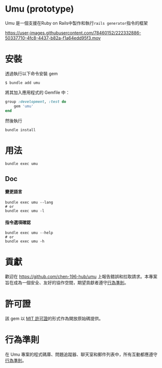 

# Umu (prototype)

Umu 是一個支援在Ruby on Rails中製作和執行`rails generator`指令的框架



https://user-images.githubusercontent.com/78460152/222332886-50337710-4fc8-4437-b82a-f1a64edd95f3.mov



# 安裝
透過執行以下命令安裝 gem

    $ bundle add umu

將其加入應用程式的 Gemfile 中：
```ruby
group :development, :test do
    gem 'umu'
end
```
然後執行
```
bundle install
```

# 用法
```
bundle exec umu
```

## Doc

#### 變更語言
```
bundle exec umu --lang
# or
bundle exec umu -l
```
#### 指令選項確認
```
bundle exec umu --help
# or
bundle exec umu -h
```


# 貢獻
歡迎在 https://github.com/chen-196-hub/umu 上報告錯誤和拉取請求。本專案旨在成為一個安全、友好的協作空間，期望貢獻者遵守[行為準則](https://github.com/chen-196-hub/umu/blob/main/CODE_OF_CONDUCT.md)。

# 許可證
該 gem 以 [MIT 許可證](https://opensource.org/licenses/MIT)的形式作為開放原始碼提供。

# 行為準則
在 Umu 專案的程式碼庫、問題追蹤器、聊天室和郵件列表中，所有互動都應遵守[行為準則](https://github.com/chen-196-hub/umu/blob/main/CODE_OF_CONDUCT.md)。

